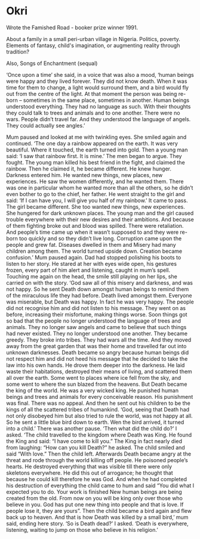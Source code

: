 # Okri

Wrote the Famished Road - booker prize winner 1991.

About a family in a small peri-urban village in Nigeria.
Politics, poverty.
Elements of fantasy, child's imagination, or augmenting reality through tradition?

Also, Songs of Enchantment (sequal)

‘Once upon a time’ she said, in a voice that was also a mood, ‘human beings were happy and they lived forever. They did not know death. When it was time for them to change, a light would surround them, and a bird would fly out from the centre of the light. At that moment the person was being re-born – sometimes in the same place, sometimes in another. Human beings understood everything. They had no language as such. With their thoughts they could talk to trees and animals and to one another. There were no wars. People didn’t travel far. And they understood the language of angels. They could actually see angles.’

Mum paused and looked at me with twinkling eyes. She smiled again and continued.
‘The one day a rainbow appeared on the earth. It was very beautiful. Where it touched, the earth turned into gold. Then a young man said: ‘I saw that rainbow first. It is mine.’ The men began to argue. They fought. The young man killed his best friend in the fight, and claimed the rainbow. Then he claimed it, he became different. He knew hunger. Darkness entered him. He wanted new things, new places, new experiences. He saw the women differently, and he wanted them. There was one in particular whom he wanted more than all the others, so he didn’t even bother to go to the chief, her father. He went straight to the girl and said: ‘If I can have you, I will give you half of my rainbow.’ It came to pass. The girl became different. She too wanted new things, new experiences. She hungered for dark unknown places. The young man and the girl caused trouble everywhere with their new desires and their ambitions. And because of them fighting broke out and blood was spilled. There were retaliation. And people’s time came up when it wasn’t supposed to and they were re-born too quickly and so they didn’t live long. Corruption came upon the people and grew fat. Diseases dwelled in them and Misery had many children among them. The world turned upside down. Creation became confusion.’
Mum paused again. Dad had stopped polishing his boots to listen to her story. He stared at her with eyes wide open, his gestures frozen, every part of him alert and listening, caught in mum’s spell. Touching me again on the head, the smile still playing on her lips, she carried on with the story.
‘God saw all of this misery and darkness, and was not happy. So he sent Death down amongst human beings to remind them of the miraculous life they had before. Death lived amongst them. Everyone was miserable, but Death was happy. In fact he was very happy. The people did not recognise him and did not listen to his message. They went on as before, increasing their misfortune, making things worse. Soon things got so bad that the people no longer understood the language of trees and animals. They no longer saw angels and came to believe that such things had never existed. They no longer understood one another. They became greedy. They broke into tribes. They had wars all the time. And they moved away from the great garden that was their home and travelled far out into unknown darknesses. Death became so angry because human beings did not respect him and did not heed his message that he decided to take the law into his own hands. He drove them deeper into the darkness. He laid waste their habitations, destroyed their means of living, and scattered them all over the earth. Some went to places where ice fell from the sky, and some went to where the sun blazed from the heavens. But Death became the king of the world. He was a very wicked king. He punished human beings and trees and animals for every conceivable reason. His punishment was final. There was no appeal. And then he sent out his children to be the kings of all the scattered tribes of humankind.
‘God, seeing that Death had not only disobeyed him but also tried to rule the world, was not happy at all. So he sent a little blue bird down to earth. Wen the bird arrived, it turned into a child.’
There was another pause.
‘Then what did the child do?’ I asked.
‘The child travelled to the kingdom where Death was King. He found the King and said: “I have come to kill you.” The King in fact nearly died from laughing: “How can you kill Death?” he asked. The child smiled and said “With love.” Then the child left. Afterwards Death became angry at the threat and rode through the world killing off people. He poisoned people’s hearts. He destroyed everything that was visible till there were only skeletons everywhere. He did this out of arrogance; he thought that because he could kill therefore he was God. And when he had completed his destruction of everything the child came to hum and said “You did what I expected you to do. Your work is finished New human beings are being created from the old. From now on you will be king only over those who believe in you. God has put one new thing into people and that is love. If people lose it, they are yours”. Then the child became a bird again and flew back up to heaven. And that is how Death was killed by a small bird,’ mum said, ending here story.
‘So is Death dead?’ I asked.
‘Death is everywhere, listening, waiting to jump on those who believe in his religion.’
